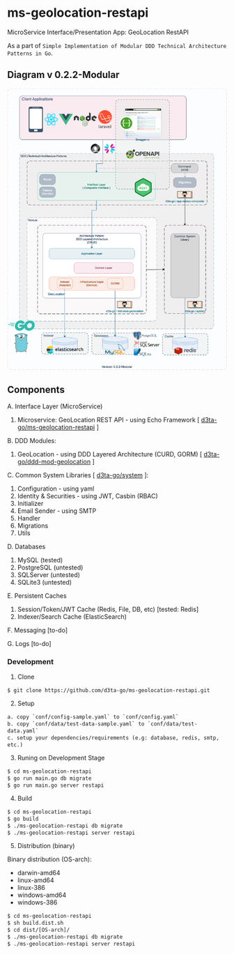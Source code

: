 # ms-geolocation-restapi

MicroService Interface/Presentation App: GeoLocation RestAPI

As a part of `Simple Implementation of Modular DDD Technical Architecture Patterns in Go`.

## Diagram v 0.2.2-Modular

![DDD-Technical-Architecture-Patterns-Golang-0.2.2-MS GeoLocation RESTAPI](docs/img/DDD-Technical-Architecture-Patterns-Golang-0.2.2-MS_GeoLocation_RestAPI.png)

## Components

A. Interface Layer (MicroService)

1. Microservice: GeoLocation REST API - using Echo Framework [ [d3ta-go/ms-geolocation-restapi](https://github.com/d3ta-go/ms-geolocation-restapi) ]

B. DDD Modules:

1. GeoLocation - using DDD Layered Architecture (CURD, GORM) [ [d3ta-go/ddd-mod-geolocation](https://github.com/d3ta-go/ddd-mod-geolocation) ]

C. Common System Libraries [ [d3ta-go/system](https://github.com/d3ta-go/system) ]:

1. Configuration - using yaml
2. Identity & Securities - using JWT, Casbin (RBAC)
3. Initializer
4. Email Sender - using SMTP
5. Handler
6. Migrations
7. Utils

D. Databases

1. MySQL (tested)
2. PostgreSQL (untested)
3. SQLServer (untested)
4. SQLite3 (untested)

E. Persistent Caches

1. Session/Token/JWT Cache (Redis, File, DB, etc) [tested: Redis]
2. Indexer/Search Cache (ElasticSearch)

F. Messaging [to-do]

G. Logs [to-do]

### Development

1. Clone

```shell
$ git clone https://github.com/d3ta-go/ms-geolocation-restapi.git
```

2. Setup

```
a. copy `conf/config-sample.yaml` to `conf/config.yaml`
b. copy `conf/data/test-data-sample.yaml` to `conf/data/test-data.yaml`
c. setup your dependencies/requirements (e.g: database, redis, smtp, etc.)
```

3. Runing on Development Stage

```shell
$ cd ms-geolocation-restapi
$ go run main.go db migrate
$ go run main.go server restapi
```

4. Build

```shell
$ cd ms-geolocation-restapi
$ go build
$ ./ms-geolocation-restapi db migrate
$ ./ms-geolocation-restapi server restapi
```

5. Distribution (binary)

Binary distribution (OS-arch):

- darwin-amd64
- linux-amd64
- linux-386
- windows-amd64
- windows-386

```shell
$ cd ms-geolocation-restapi
$ sh build.dist.sh
$ cd dist/[OS-arch]/
$ ./ms-geolocation-restapi db migrate
$ ./ms-geolocation-restapi server restapi
```
